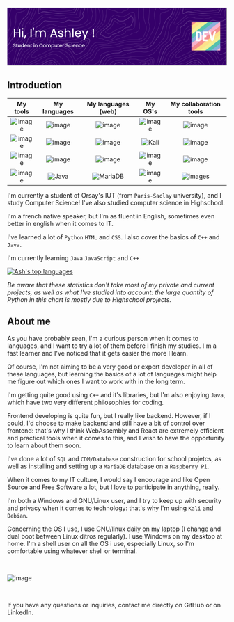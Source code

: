 ![title](./banner.png)

## Introduction

| My tools      | My languages  | My languages (web) | My OS's       | My collaboration tools |
| :--------------: | :--------------: | :----------------: | :----------------: | :--------------------: |
| ![image](https://img.shields.io/badge/MDN_Web_Docs-black?style=for-the-badge&logo=mdnwebdocs&logoColor=white)  | ![image](https://img.shields.io/badge/C%2B%2B-00599C?style=for-the-badge&logo=c%2B%2B&logoColor=white) | ![image](https://img.shields.io/badge/HTML5-E34F26?style=for-the-badge&logo=html5&logoColor=white) | ![image](https://img.shields.io/badge/Debian-A81D33?style=for-the-badge&logo=debian&logoColor=white) | ![image](https://img.shields.io/badge/GitHub-100000?style=for-the-badge&logo=github&logoColor=white) |
| ![image](https://img.shields.io/badge/CMake-064F8C?style=for-the-badge&logo=cmake&logoColor=white)  | ![image](https://img.shields.io/badge/Shell_Script-121011?style=for-the-badge&logo=gnu-bash&logoColor=white) | ![image](https://img.shields.io/badge/CSS3-1572B6?style=for-the-badge&logo=css3&logoColor=white) | ![Kali](https://img.shields.io/badge/Kali-268BEE?style=for-the-badge&logo=kalilinux&logoColor=white) | ![image](https://img.shields.io/badge/GitLab-330F63?style=for-the-badge&logo=gitlab&logoColor=white) |
| ![image](https://img.shields.io/badge/VSCode-0078D4?style=for-the-badge&logo=visual%20studio%20code&logoColor=white) | ![image](https://img.shields.io/badge/Python-FFD43B?style=for-the-badge&logo=python&logoColor=blue) | ![image](https://img.shields.io/badge/JavaScript-323330?style=for-the-badge&logo=javascript&logoColor=F7DF1E) | ![image](https://img.shields.io/badge/Windows-0078D6?style=for-the-badge&logo=windows&logoColor=white) | ![image](https://img.shields.io/badge/GIT-E44C30?style=for-the-badge&logo=git&logoColor=white) |
| ![image](https://img.shields.io/badge/prettier-1A2C34?style=for-the-badge&logo=prettier&logoColor=F7BA3E) | ![Java](https://img.shields.io/badge/java-%23ED8B00.svg?style=for-the-badge&logo=openjdk&logoColor=white) | ![MariaDB](https://img.shields.io/badge/MariaDB-003545?style=for-the-badge&logo=mariadb&logoColor=white) | ![image](https://img.shields.io/badge/Raspberry%20Pi-A22846?style=for-the-badge&logo=Raspberry%20Pi&logoColor=white) | ![images](https://img.shields.io/badge/Markdown-000000?style=for-the-badge&logo=markdown&logoColor=white) |

I'm currently a student of Orsay's IUT (from ```Paris-Saclay``` university), and I study Computer Science! I've also studied computer science in Highschool.

I'm a french native speaker, but I'm as fluent in English, sometimes even better in english when it comes to IT.

I've learned a lot of ```Python``` ```HTML``` and ```CSS```. I also cover the basics of ```C++``` and ```Java```.

I'm currently learning ```Java``` ```JavaScript``` and  ```C++```

[![Ash's top languages](https://github-readme-stats.vercel.app/api/top-langs/?username=sillyash&theme=blue-green)](https://github.com/sillyash/github-readme-stats)

*Be aware that these statistics don't take most of my private and current projects, as well as what I've studied into account: the large quantity of Python in this chart is mostly due to Highschool projects.*


## About me

As you have probably seen, I'm a curious person when it comes to languages, and I want to try a lot of them before I finish my studies. I'm a fast learner and I've noticed that it gets easier the more I learn.

Of course, I'm not aiming to be a very good or expert developer in all of these languages, but learning the basics of a lot of languages might help me figure out which ones I want to work with in the long term.

I'm getting quite good using ```C++``` and it's libraries, but I'm also enjoying ```Java```, which have two very different philosophies for coding.

Frontend developing is quite fun, but I really like backend. However, if I could, I'd choose to make backend and still have a bit of control over frontend: that's why I think WebAssembly and React are extremely efficient and practical tools when it comes to this, and I wish to have the opportunity to learn about them soon.

I've done a lot of ```SQL``` and ```CDM/Database``` construction for school projetcs, as well as installing and setting up a ```MariaDB``` database on a ```Raspberry Pi```.

When it comes to my IT culture, I would say I encourage and like Open Source and Free Software a lot, but I love to participate in anything, really.

I'm both a Windows and GNU/Linux user, and I try to keep up with security and privacy when it comes to technology: that's why I'm using ```Kali``` and ```Debian```.

Concerning the OS I use, I use GNU/linux daily on my laptop (I change and dual boot between Linux ditros regularly). I use Windows on my desktop at home. I'm a shell user on all the OS i use, especially Linux, so I'm comfortable using whatever shell or terminal.

<br>

![image](https://github-profile-summary-cards.vercel.app/api/cards/profile-details?username=sillyash)

<br>

If you have any questions or inquiries, contact me directly on GitHub or on LinkedIn.

